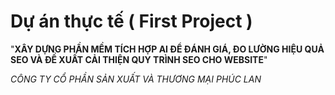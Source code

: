 # Dự án thực tế ( First Project )
"**XÂY DỰNG PHẦN MỀM TÍCH HỢP AI ĐỂ ĐÁNH GIÁ, ĐO LƯỜNG HIỆU QUẢ SEO VÀ ĐỀ XUẤT CẢI THIỆN QUY TRÌNH SEO CHO WEBSITE**"


_CÔNG TY CỔ PHẦN SẢN XUẤT VÀ THƯƠNG MẠI PHÚC LAN_

